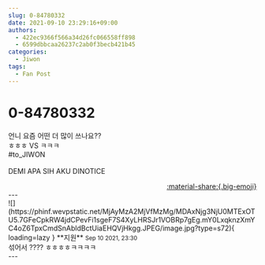 ```yaml
---
slug: 0-84780332
date: 2021-09-10 23:29:16+09:00
authors:
  - 422ec9366f566a34d26fc066558ff898
  - 6599dbbcaa26237c2ab0f3becb421b45
categories:
  - Jiwon
tags:
  - Fan Post
---
```


# 0-84780332

<div class="post-container" markdown="1">
<div class="content-container md-sidebar__scrollwrap" markdown="1">

언니 요즘 어떤 더 많이 쓰나요??<br>ㅎㅎㅎ VS ㅋㅋㅋ<br>\#to_JIWON<br><br>DEMI APA SIH AKU DINOTICE

</div>
</div>

<div style="text-align: right;" markdown="1">
<a href="https://weverse.io/fromis9/fanpost/0-84780332" style="text-align: right;">:material-share:{.big-emoji}</a>
</div>
---

<div class="comments-container md-sidebar__scrollwrap" markdown="1">
<div class="comment" markdown="1">
<div class='id-container' markdown="1">
![](https://phinf.wevpstatic.net/MjAyMzA2MjVfMzMg/MDAxNjg3NjU0MTExOTU5.7GFeCpkRW4jdCPevFi1sgeF7S4XyLHRSJr1VOBRp7gEg.mY0LxqknzXmYC4oZ6TpxCmdSnAbldBctUiaEHQVjHkgg.JPEG/image.jpg?type=s72){ loading=lazy }
**<span class="artist">지원</span>** <small>Sep 10 2021, 23:30</small><br>
</div>
<div class='comment-body' markdown="1">
섞어서 ???? ㅎㅎㅎㅎㅋㅋㅋㅋ
</div>
</div>
</div>
---
